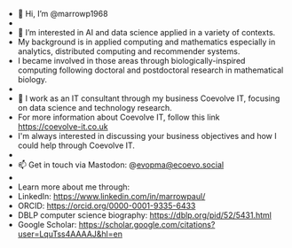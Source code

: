 - 👋 Hi, I’m @marrowp1968
- 
- 👀 I’m interested in AI and data science applied in a variety of contexts.
- My background is in applied computing and mathematics especially in analytics, distributed computing and recommender systems.
- I became involved in those areas through biologically-inspired computing following doctoral and postdoctoral research in mathematical biology.
- 
- 🌱 I work as an IT consultant through my business Coevolve IT, focusing on data science and technology research.
- For more information about Coevolve IT, follow this link https://coevolve-it.co.uk
- I'm always interested in discussing your business objectives and how I could help through Coevolve IT.
- 
- 📫 Get in touch via Mastodon: @evopma@ecoevo.social
-
-  Learn more about me through:
-  LinkedIn: https://www.linkedin.com/in/marrowpaul/
-  ORCID: https://orcid.org/0000-0001-9335-6433
-  DBLP computer science biography: https://dblp.org/pid/52/5431.html
-  Google Scholar: https://scholar.google.com/citations?user=LquTss4AAAAJ&hl=en
<!---
marrowp1968/marrowp1968 is a ✨ special ✨ repository because its `README.md` (this file) appears on your GitHub profile.
You can click the Preview link to take a look at your changes.
--->
